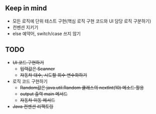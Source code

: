 ## Keep in mind
* 모든 로직에 단위 테스트 구현(핵심 로직 구현 코드와 UI 담당 로직 구분하기)
* 컨벤션 지키기
* else 예약어, switch/case 쓰지 않기

## TODO
* ~~UI 코드 구현하기~~
    * ~~입력값은 Scanner~~
    * ~~자동차 대수, 시도할 회수 변수화하기~~
* 로직 코드 구현하기
    * ~~Random값은 java.util.Random 클래스의 nextInt(10) 메소드 활용~~
    * ~~output 출력 main 메서드~~
    * ~~자동차 이동 메서드~~
* ~~Java 컨벤션 리팩토링~~